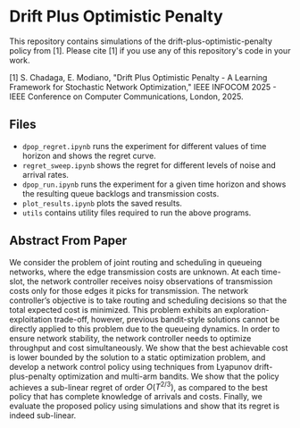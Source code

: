 # Drift Plus Optimistic Penalty

This repository contains simulations of the drift-plus-optimistic-penalty policy from [1]. Please cite [1] if you use any of this repository's code in your work.

[1] S. Chadaga, E. Modiano, "Drift Plus Optimistic Penalty - A Learning Framework for Stochastic Network Optimization," IEEE INFOCOM 2025 - IEEE Conference on Computer Communications, London, 2025.

## Files
- `dpop_regret.ipynb` runs the experiment for different values of time horizon and shows the regret curve.
- `regret_sweep.ipynb` shows the regret for different levels of noise and arrival rates.
- `dpop_run.ipynb` runs the experiment for a given time horizon and shows the resulting queue backlogs and transmission costs.
- `plot_results.ipynb` plots the saved results.
- `utils` contains utility files required to run the above programs.

## Abstract From Paper
We consider the problem of joint routing and scheduling in queueing networks, where the edge transmission costs are unknown. At each time-slot, the network controller receives noisy observations of transmission costs only for those edges it picks for transmission. The network controller’s objective is to take routing and scheduling decisions so that the total expected cost is minimized. This problem exhibits an exploration-exploitation trade-off, however, previous bandit-style solutions cannot be directly applied to this problem due to the queueing dynamics. In order to ensure network stability, the network controller needs to optimize throughput and cost simultaneously. We show that the best achievable cost is lower bounded by the solution to a static optimization problem, and develop a network control policy using techniques from Lyapunov drift-plus-penalty optimization and multi-arm bandits. We show that the policy achieves a sub-linear regret of order $O(T^{2/3})$, as compared to the best policy that has complete knowledge of arrivals and costs. Finally, we evaluate the proposed policy using simulations and show that its regret is indeed sub-linear.
